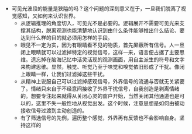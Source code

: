 - 可见光波段的能量是狭隘的吗？这个问题的深刻意义在于，一旦我们脱离了视觉感知，又如何来认识世界。
	- 从逻辑推理的角度切入，可见光不是必要的。逻辑展开不需要可见光来支撑其结构，脱离观测也能清楚地认识到由什么条件能够推出什么结论、要达到什么样的目的就必须用怎样的手段。
	- 眼见不一定为实，因为有眼睛看不见的物质，首先屏蔽所有信号。人一旦闭上眼睛就可以过滤掉特定的视觉信号，这样一来，语言便占据了主要思维。遗忘掉在脑海记忆中活灵活现的观测画面，用自主派生的符号和文字来构建思维。显然，触觉、听觉乃至于味觉和嗅觉依旧形成了干扰。像闭上眼睛一样，让我们过滤掉这些干扰。
	- 从精神上说服自己可以过滤掉感观信号，外界信号的流通与否就无关紧要了。情绪只来自于不经意间接收了外界干扰信号，自我创造是剥离情绪的。想要专注起来就得从关闭心灵的窗户开始，当然关闭其他通道也是可以的，这里不失一般性地从视觉出发。这个时候，注意思想是如何由被动接收信号过渡到主动创造的。
	- 有了筛选信号的先例，遍历整个感觉，外界再有反馈也不会影响自身。坚持这样的